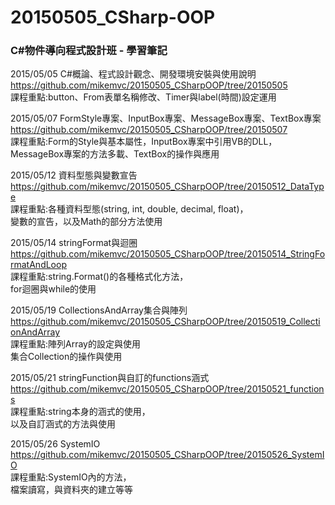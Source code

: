 # 20150505_CSharp-OOP
<h3>C#物件導向程式設計班 - 學習筆記</h3>

2015/05/05 C#概論、程式設計觀念、開發環境安裝與使用說明<br />
https://github.com/mikemvc/20150505_CSharpOOP/tree/20150505<br />
課程重點:button、From表單名稱修改、Timer與label(時間)設定運用<br />

2015/05/07 FormStyle專案、InputBox專案、MessageBox專案、TextBox專案
https://github.com/mikemvc/20150505_CSharpOOP/tree/20150507<br />
課程重點:Form的Style與基本屬性，InputBox專案中引用VB的DLL，<br />
MessageBox專案的方法多載、TextBox的操作與應用<br />

2015/05/12 資料型態與變數宣告<br />
https://github.com/mikemvc/20150505_CSharpOOP/tree/20150512_DataType<br />
課程重點:各種資料型態(string, int, double, decimal, float)，<br />
變數的宣告，以及Math的部分方法使用<br />

2015/05/14 stringFormat與迴圈<br />
https://github.com/mikemvc/20150505_CSharpOOP/tree/20150514_StringFormatAndLoop<br />
課程重點:string.Format()的各種格式化方法，<br />
for迴圈與while的使用<br />

2015/05/19 CollectionsAndArray集合與陣列<br />
https://github.com/mikemvc/20150505_CSharpOOP/tree/20150519_CollectionAndArray<br />
課程重點:陣列Array的設定與使用<br />
集合Collection的操作與使用<br />

2015/05/21 stringFunction與自訂的functions涵式<br />
https://github.com/mikemvc/20150505_CSharpOOP/tree/20150521_functions<br />
課程重點:string本身的涵式的使用，<br />
以及自訂涵式的方法與使用<br />

2015/05/26 SystemIO<br />
https://github.com/mikemvc/20150505_CSharpOOP/tree/20150526_SystemIO<br />
課程重點:SystemIO內的方法，<br />
檔案讀寫，與資料夾的建立等等<br />

